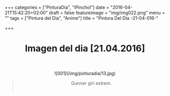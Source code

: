 +++
categories = ["PinturaDia", "lPinchol"]
date = "2016-04-21T15:42:20+02:00"
draft = false
featureimage = "img/img022.png"
menu = ""
tags = ["Pintura del Dia", "Anime"]
title = "Pintura Del Dia -21-04-016-"

+++

# <center>Imagen del dia [21.04.2016]</center></br>
<center>![001](/img/pinturadia/13.jpg)</center>

> <center>Gunner girl extrem.</center></br>